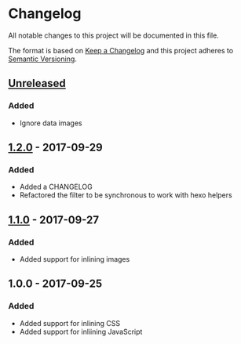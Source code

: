 # Changelog
All notable changes to this project will be documented in this file.

The format is based on [Keep a Changelog](http://keepachangelog.com/en/1.0.0/)
and this project adheres to [Semantic Versioning](http://semver.org/spec/v2.0.0.html).

## [Unreleased]
### Added
- Ignore data images

## [1.2.0] - 2017-09-29
### Added
- Added a CHANGELOG
- Refactored the filter to be synchronous to work with hexo helpers

## [1.1.0] - 2017-09-27
### Added
- Added support for inlining images

## 1.0.0 - 2017-09-25
### Added
- Added support for inlining CSS
- Added support for inliining JavaScript

[Unreleased]: https://github.com/stephencroberts/hexo-filter-inline-assets/compare/v1.2.0...HEAD
[1.2.0]: https://github.com/stephencroberts/hexo-filter-inline-assets/compare/v1.1.0...v1.2.0
[1.1.0]: https://github.com/stephencroberts/hexo-filter-inline-assets/compare/v1.0.0...v1.1.0

